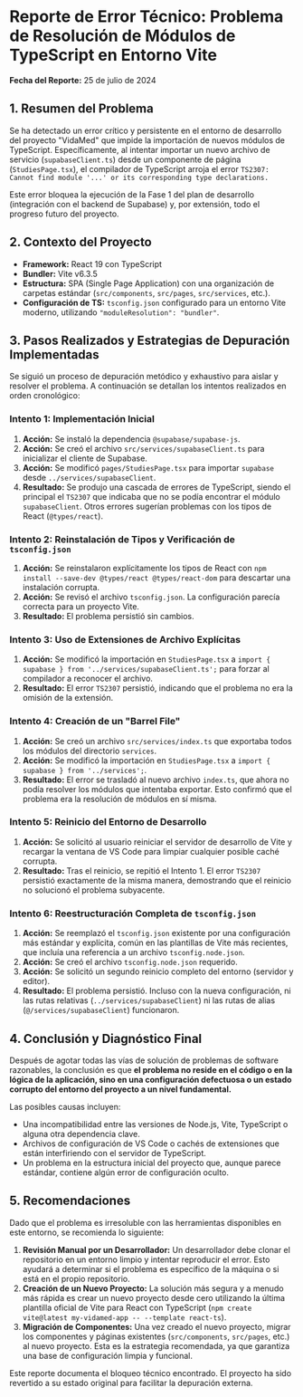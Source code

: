 # Reporte de Error Técnico: Problema de Resolución de Módulos de TypeScript en Entorno Vite

**Fecha del Reporte:** 25 de julio de 2024

## 1. Resumen del Problema

Se ha detectado un error crítico y persistente en el entorno de desarrollo del proyecto "VidaMed" que impide la importación de nuevos módulos de TypeScript. Específicamente, al intentar importar un nuevo archivo de servicio (`supabaseClient.ts`) desde un componente de página (`StudiesPage.tsx`), el compilador de TypeScript arroja el error `TS2307: Cannot find module '...' or its corresponding type declarations.`

Este error bloquea la ejecución de la Fase 1 del plan de desarrollo (integración con el backend de Supabase) y, por extensión, todo el progreso futuro del proyecto.

## 2. Contexto del Proyecto

- **Framework:** React 19 con TypeScript
- **Bundler:** Vite v6.3.5
- **Estructura:** SPA (Single Page Application) con una organización de carpetas estándar (`src/components`, `src/pages`, `src/services`, etc.).
- **Configuración de TS:** `tsconfig.json` configurado para un entorno Vite moderno, utilizando `"moduleResolution": "bundler"`.

## 3. Pasos Realizados y Estrategias de Depuración Implementadas

Se siguió un proceso de depuración metódico y exhaustivo para aislar y resolver el problema. A continuación se detallan los intentos realizados en orden cronológico:

### Intento 1: Implementación Inicial

1.  **Acción:** Se instaló la dependencia `@supabase/supabase-js`.
2.  **Acción:** Se creó el archivo `src/services/supabaseClient.ts` para inicializar el cliente de Supabase.
3.  **Acción:** Se modificó `pages/StudiesPage.tsx` para importar `supabase` desde `../services/supabaseClient`.
4.  **Resultado:** Se produjo una cascada de errores de TypeScript, siendo el principal el `TS2307` que indicaba que no se podía encontrar el módulo `supabaseClient`. Otros errores sugerían problemas con los tipos de React (`@types/react`).

### Intento 2: Reinstalación de Tipos y Verificación de `tsconfig.json`

1.  **Acción:** Se reinstalaron explícitamente los tipos de React con `npm install --save-dev @types/react @types/react-dom` para descartar una instalación corrupta.
2.  **Acción:** Se revisó el archivo `tsconfig.json`. La configuración parecía correcta para un proyecto Vite.
3.  **Resultado:** El problema persistió sin cambios.

### Intento 3: Uso de Extensiones de Archivo Explícitas

1.  **Acción:** Se modificó la importación en `StudiesPage.tsx` a `import { supabase } from '../services/supabaseClient.ts';` para forzar al compilador a reconocer el archivo.
2.  **Resultado:** El error `TS2307` persistió, indicando que el problema no era la omisión de la extensión.

### Intento 4: Creación de un "Barrel File"

1.  **Acción:** Se creó un archivo `src/services/index.ts` que exportaba todos los módulos del directorio `services`.
2.  **Acción:** Se modificó la importación en `StudiesPage.tsx` a `import { supabase } from '../services';`.
3.  **Resultado:** El error se trasladó al nuevo archivo `index.ts`, que ahora no podía resolver los módulos que intentaba exportar. Esto confirmó que el problema era la resolución de módulos en sí misma.

### Intento 5: Reinicio del Entorno de Desarrollo

1.  **Acción:** Se solicitó al usuario reiniciar el servidor de desarrollo de Vite y recargar la ventana de VS Code para limpiar cualquier posible caché corrupta.
2.  **Resultado:** Tras el reinicio, se repitió el Intento 1. El error `TS2307` persistió exactamente de la misma manera, demostrando que el reinicio no solucionó el problema subyacente.

### Intento 6: Reestructuración Completa de `tsconfig.json`

1.  **Acción:** Se reemplazó el `tsconfig.json` existente por una configuración más estándar y explícita, común en las plantillas de Vite más recientes, que incluía una referencia a un archivo `tsconfig.node.json`.
2.  **Acción:** Se creó el archivo `tsconfig.node.json` requerido.
3.  **Acción:** Se solicitó un segundo reinicio completo del entorno (servidor y editor).
4.  **Resultado:** El problema persistió. Incluso con la nueva configuración, ni las rutas relativas (`../services/supabaseClient`) ni las rutas de alias (`@/services/supabaseClient`) funcionaron.

## 4. Conclusión y Diagnóstico Final

Después de agotar todas las vías de solución de problemas de software razonables, la conclusión es que **el problema no reside en el código o en la lógica de la aplicación, sino en una configuración defectuosa o un estado corrupto del entorno del proyecto a un nivel fundamental.**

Las posibles causas incluyen:
-   Una incompatibilidad entre las versiones de Node.js, Vite, TypeScript o alguna otra dependencia clave.
-   Archivos de configuración de VS Code o cachés de extensiones que están interfiriendo con el servidor de TypeScript.
-   Un problema en la estructura inicial del proyecto que, aunque parece estándar, contiene algún error de configuración oculto.

## 5. Recomendaciones

Dado que el problema es irresoluble con las herramientas disponibles en este entorno, se recomienda lo siguiente:

1.  **Revisión Manual por un Desarrollador:** Un desarrollador debe clonar el repositorio en un entorno limpio y intentar reproducir el error. Esto ayudará a determinar si el problema es específico de la máquina o si está en el propio repositorio.
2.  **Creación de un Nuevo Proyecto:** La solución más segura y a menudo más rápida es crear un nuevo proyecto desde cero utilizando la última plantilla oficial de Vite para React con TypeScript (`npm create vite@latest my-vidamed-app -- --template react-ts`).
3.  **Migración de Componentes:** Una vez creado el nuevo proyecto, migrar los componentes y páginas existentes (`src/components`, `src/pages`, etc.) al nuevo proyecto. Esta es la estrategia recomendada, ya que garantiza una base de configuración limpia y funcional.

Este reporte documenta el bloqueo técnico encontrado. El proyecto ha sido revertido a su estado original para facilitar la depuración externa.

